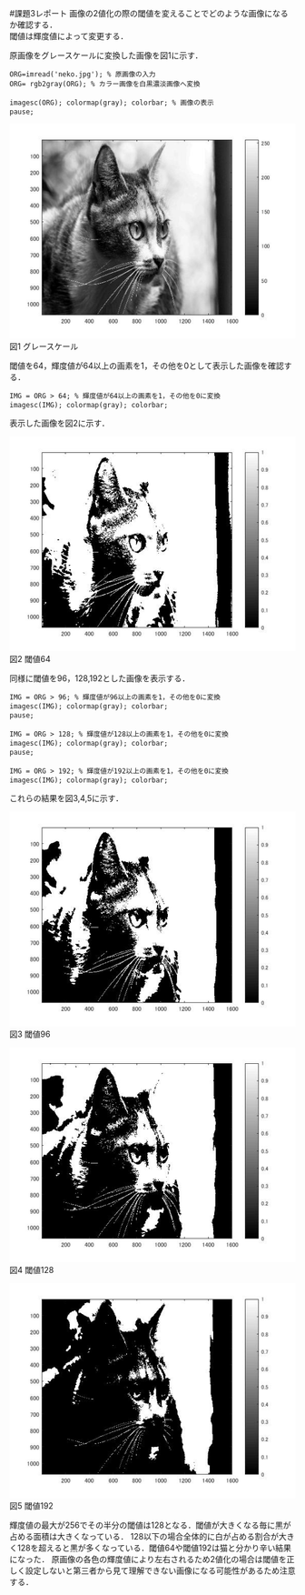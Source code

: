 #課題3レポート
画像の2値化の際の閾値を変えることでどのような画像になるか確認する．  
閾値は輝度値によって変更する．

原画像をグレースケールに変換した画像を図1に示す．

    ORG=imread('neko.jpg'); % 原画像の入力
    ORG= rgb2gray(ORG); % カラー画像を白黒濃淡画像へ変換

    imagesc(ORG); colormap(gray); colorbar; % 画像の表示
    pause;
    
![グレースケール](https://github.com/natorinep/my_image_processing/blob/master/image/3_1.jpg)  
図1 グレースケール  

閾値を64，輝度値が64以上の画素を1，その他を0として表示した画像を確認する．

    IMG = ORG > 64; % 輝度値が64以上の画素を1，その他を0に変換  
    imagesc(IMG); colormap(gray); colorbar;

表示した画像を図2に示す．

![閾値64](https://github.com/natorinep/my_image_processing/blob/master/image/3_2.jpg)  
図2 閾値64

同様に閾値を96，128,192とした画像を表示する．

    IMG = ORG > 96; % 輝度値が96以上の画素を1，その他を0に変換
    imagesc(IMG); colormap(gray); colorbar;
    pause;

    IMG = ORG > 128; % 輝度値が128以上の画素を1，その他を0に変換
    imagesc(IMG); colormap(gray); colorbar;
    pause;

    IMG = ORG > 192; % 輝度値が192以上の画素を1，その他を0に変換
    imagesc(IMG); colormap(gray); colorbar;

これらの結果を図3,4,5に示す．

![閾値96](https://github.com/natorinep/my_image_processing/blob/master/image/3_3.jpg)  
図3 閾値96

![閾値128](https://github.com/natorinep/my_image_processing/blob/master/image/3_4.jpg)  
図4 閾値128

![閾値192](https://github.com/natorinep/my_image_processing/blob/master/image/3_5.jpg)  
図5 閾値192

輝度値の最大が256でその半分の閾値は128となる．閾値が大きくなる毎に黒が占める面積は大きくなっている．
128以下の場合全体的に白が占める割合が大きく128を超えると黒が多くなっている．閾値64や閾値192は猫と分かり辛い結果になった．
原画像の各色の輝度値により左右されるため2値化の場合は閾値を正しく設定しないと第三者から見て理解できない画像になる可能性があるため注意する．

